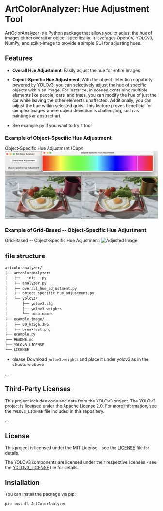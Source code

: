 # ArtColorAnalyzer: Hue Adjustment Tool

ArtColorAnalyzer is a Python package that allows you to adjust the hue of images either overall or object-specifically. It leverages OpenCV, YOLOv3, NumPy, and scikit-image to provide a simple GUI for adjusting hues.

## Features

- **Overall Hue Adjustment**: Easily adjust the hue for entire images
- **Object-Specific Hue Adjustment**: With the object detection capability powered by YOLOv3, you can selectively adjust the hue of specific objects within an image. For instance, in scenes containing multiple elements like people, cars, and trees, you can modify the hue of just the car while leaving the other elements unaffected. Additionally, you can adjust the hue within selected grids. This feature proves beneficial for complex images where object detection is challenging, such as paintings or abstract art.

- See example.py if you want to try it too!

### Example of Object-Specific Hue Adjustment
Object-Specific Hue Adjustment (Cup):
![Adjusted Image](adjusted_image/object_adjusted_image.png)

### Example of Grid-Based -- Object-Specific Hue Adjustment
Grid-Based -- Object-Specific Hue Adjustment:
![Adjusted Image](adjusted_image/grid_adjusted_image.png)

## file structure
```sh
artcoloranalyzer/
├── artcoloranalyzer/
│   ├── __init__.py
│   ├── analyzer.py
│   ├── overall_hue_adjustment.py
│   ├── object_specific_hue_adjustment.py
│   └── yolov3/
│       ├── yolov3.cfg
│       ├── yolov3.weights
│       └── coco.names
├── example_image/
│   ├── 00_kaiga.JPG
│   ├── breakfast.png
├── example.py
├── README.md
├── YOLOv3_LICENSE
└── LICENSE
```

- please Download ```yolov3.weights``` and place it under yolov3 as in the structure above

...

## Third-Party Licenses

This project includes code and data from the YOLOv3 project. The YOLOv3 project is licensed under the Apache License 2.0. For more information, see the `YOLOv3_LICENSE` file included in this repository.

...

## License

This project is licensed under the MIT License - see the [LICENSE](LICENSE) file for details.

The YOLOv3 components are licensed under their respective licenses - see the [YOLOv3_LICENSE](YOLOv3_LICENSE) file for details.


## Installation

You can install the package via pip:

```sh
pip install ArtColorAnalyzer
